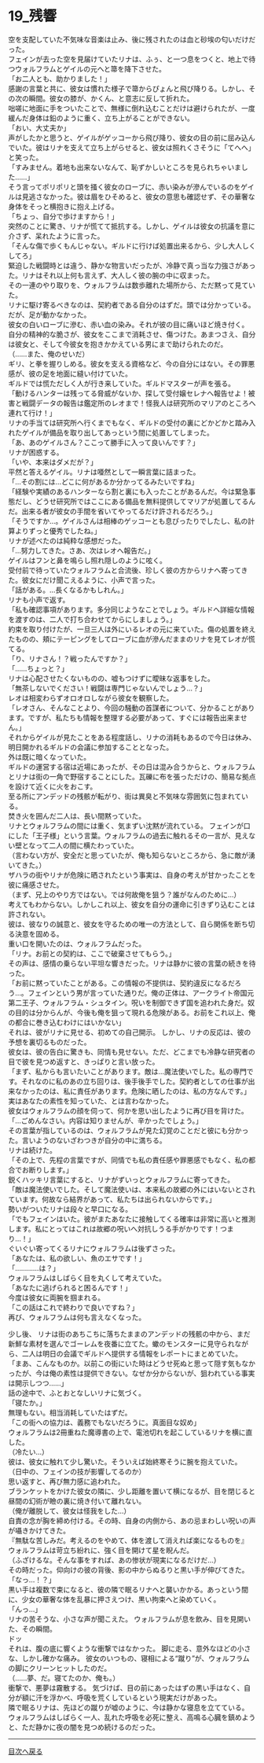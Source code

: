 # 19_残響

﻿空を支配していた不気味な音楽は止み、後に残されたのは血と砂埃の匂いだけだった。  
フェインが去った空を見届けていたリナは、ふぅ、と一つ息をつくと、地上で待つウォルフラムとゲイルの元へと箒を降下させた。  
「お二人とも、助かりました！」  
感謝の言葉と共に、彼女は慣れた様子で箒からぴょんと飛び降りる。しかし、その次の瞬間。彼女の膝が、かくん、と意志に反して折れた。  
咄嗟に地面に手をついたことで、無様に倒れ込むことだけは避けられたが、一度緩んだ身体は鉛のように重く、立ち上がることができない。  
「おい、大丈夫か」  
声がしたかと思うと、ゲイルがゲッコーから飛び降り、彼女の目の前に屈み込んでいた。彼はリナを支えて立ち上がらせると、彼女は照れくさそうに「てへへ」と笑った。  
「すみません。着地も出来ないなんて、恥ずかしいところを見られちゃいました……」  
そう言ってポリポリと頭を掻く彼女のローブに、赤い染みが滲んでいるのをゲイルは見逃さなかった。彼は眉をひそめると、彼女の意思も確認せず、その華奢な身体をそっと横抱きに抱え上げる。  
「ちょっ、自分で歩けますから！」  
突然のことに驚き、リナが慌てて抵抗する。しかし、ゲイルは彼女の抗議を意に介さず、呆れたように言った。  
「そんな傷で歩くもんじゃない。ギルドに行けば処置出来るから、少し大人しくしてろ」  
緊迫した戦闘時とは違う、静かな物言いだったが、冷静で真っ当な力強さがあった。リナはそれ以上何も言えず、大人しく彼の腕の中に収まった。  
その一連のやり取りを、ウォルフラムは数歩離れた場所から、ただ黙って見ていた。  
リナに駆け寄るべきなのは、契約者である自分のはずだ。頭では分かっている。だが、足が動かなかった。  
彼女の白いローブに滲む、赤い血の染み。それが彼の目に痛いほど焼き付く。  
自分の精神的な脆さが、彼女をここまで消耗させ、傷つけた。あまつさえ、自分は彼女と、そして今彼女を抱きかかえている男にまで助けられたのだ。  
（……また、俺のせいだ）  
ギリ、と拳を握りしめる。彼女を支える資格など、今の自分にはない。その罪悪感が、彼の足を地面に縫い付けていた。  
ギルドでは慌ただしく人が行き来していた。ギルドマスターが声を張る。  
「動けるハンターは残ってる脅威がないか、探して受付嬢セレナへ報告せよ！被害と戦闘データの報告は鑑定所のレオまで！怪我人は研究所のマリアのところへ連れて行け！」  
リナの手当ては研究所へ行くまでもなく、ギルドの受付の裏にどかどかと踏み入れたゲイルが備品を取り出してあっという間に処置してしまった。  
「あ、あのゲイルさん？ここって勝手に入って良いんです？」  
リナが困惑する。  
「いや、本来はダメだが？」  
平然と答えるゲイル。リナは唖然として一瞬言葉に詰まった。  
「…その割には…どこに何があるか分かってるみたいですね」  
「経験や実績のあるハンターなら割と裏にも入ったことがあるんだ。今は緊急事態だし、どうせ研究所ではここにある備品を無料提供してマリアが処置してるんだ。出来る者が彼女の手間を省いてやってるだけ許されるだろう。」  
「そうですか…。ゲイルさんは相棒のゲッコーとも息ぴったりでしたし、私の計算よりずっと優秀でしたね。」  
リナが述べたのは純粋な感想だった。  
「…努力してきた。さあ、次はレオへ報告だ。」  
ゲイルはフンと鼻を鳴らし照れ隠しのように呟く。  
受付前で待っていたウォルフラムと合流後、珍しく彼の方からリナへ寄ってきた。彼女にだけ聞こえるように、小声で言った。  
「話がある。…長くなるかもしれん。」  
リナも小声で返す。  
「私も確認事項があります。多分同じようなことでしょう。ギルドへ詳細な情報を渡すのは、二人で打ち合わせてからにしましょう。」  
約束を取り付けたが、一旦三人は外にいるレオの元に来ていた。傷の処置を終えたものの、頬にテーピングをしてローブに血が滲んだままのリナを見てレオが慌てる。  
「り、リナさん！？戦ったんですか？」  
「……ちょっと？」  
リナは心配させたくないものの、嘘もつけずに曖昧な返事をした。  
「無茶しないでください！戦闘は専門じゃないんでしょう…？」  
レオは相変わらずオロオロしながら彼女を観察した。  
「レオさん、そんなことより、今回の騒動の首謀者について、分かることがあります。ですが、私たちも情報を整理する必要があって、すぐには報告出来ません。」  
それからゲイルが見たことをある程度話し、リナの消耗もあるので今日は休み、明日開かれるギルドの会議に参加することとなった。  
外は既に暗くなっていた。  
ギルドの運営する宿は近場にあったが、その日は混み合うからと、ウォルフラムとリナは街の一角で野宿することにした。瓦礫に布を張っただけの、簡易な拠点を設けて近くに火をおこす。  
至る所にアンデッドの残骸が転がり、街は異臭と不気味な雰囲気に包まれている。  
焚き火を囲んだ二人は、長い間黙っていた。  
リナとウォルフラムの間には重く、気まずい沈黙が流れている。 フェインが口にした「王子様」という言葉。ウォルフラムの過去に触れるその一言が、見えない壁となって二人の間に横たわっていた。  
（言わない方が、安全だと思っていたが、俺も知らないところから、急に敵が湧いてきた。）  
ザハラの街やリナが危険に晒されたという事実は、自身の考えが甘かったことを彼に痛感させた。  
（まず、兄上のやり方ではない。では何故俺を狙う？誰がなんのために…）  
考えてもわからない。しかしこれ以上、彼女を自分の運命に引きずり込むことは許されない。  
彼は、彼なりの誠意と、彼女を守るための唯一の方法として、自ら関係を断ち切る決意を固める。  
重い口を開いたのは、ウォルフラムだった。  
「リナ。お前との契約は、ここで破棄させてもらう。」  
その声は、感情の乗らない平坦な響きだった。リナは静かに彼の言葉の続きを待った。  
「お前に黙っていたことがある。この情報の不提供は、契約違反になるだろう…。フェインという男が言っていた通りだ。俺の正体は、アークライト帝国元第二王子、ウォルフラム・シュタイン。呪いを制御できず国を追われた身だ。奴の目的は分からんが、今後も俺を狙って現れる危険がある。お前をこれ以上、俺の都合に巻き込むわけにはいかない」  
それは、彼がリナに見せる、初めての自己開示。 しかし、リナの反応は、彼の予想を裏切るものだった。  
彼女は、彼の告白に驚きも、同情も見せない。ただ、どこまでも冷静な研究者の目で彼を見つめ返すと、きっぱりと言い放った。  
「まず、私からも言いたいことがあります。敵は…魔法使いでした。私の専門です。それなのに私のあの立ち回りは、後手後手でした。契約者としての仕事が出来なかったのは、私に責任があります。危険に晒したのは、私の方なんです。」  
実はあなたの素性を知っていた、とは言わなかった。  
彼女はウォルフラムの顔を伺って、何かを思い出したように再び目を背けた。  
「…ごめんなさい。内容は知りませんが、辛かったでしょう。」  
その言葉が指しているのは、ウォルフラムが見た幻覚のことだと彼にも分かった。言いようのないざわつきが自分の中に満ちる。  
リナは続けた。  
「その上で、先程の言葉ですが、同情でも私の責任感や罪悪感でもなく、私の都合でお断りします。」  
鋭くハッキリ言葉にすると、リナがずいっとウォルフラムに寄ってきた。  
「敵は魔法使いでした。そして魔法使いは、本来私の故郷の外にはいないとされています。何故なら結界があって、私たちは出られないからです。」  
勢いがついたリナは段々と早口になる。  
「でもフェインはいた。彼がまたあなたに接触してくる確率は非常に高いと推測します。私にとってはこれは故郷の呪いへ対抗しうる手がかりです！つまり…！」  
ぐいぐい寄ってくるリナにウォルフラムは後ずさった。  
「あなたは、私の欲しい、魚のエサです！」  
「…………は？」  
ウォルフラムはしばらく目を丸くして考えていた。  
「あなたに逃げられると困るんです！」  
今度は彼女に両腕を掴まれる。  
「この話はこれで終わりで良いですね？」  
再び、ウォルフラムは何も言えなくなった。  
  
  
少し後、 リナは街のあちこちに落ちたままのアンデッドの残骸の中から、まだ新鮮な素材を選んでゴーレムを夜番に立てた。蠍のモンスターに見守られながら、二人は明日の会議でギルドへ提供する情報をレポートにまとめていた。  
「まあ、こんなものか。以前この街にいた時はどうせ死ぬと思って隠す気もなかったが、今は俺の素性は提供できない。なぜか分からないが、狙われている事実は開示しつつ……」  
話の途中で、ふとおとなしいリナに気づく。  
「寝たか。」  
無理もない。相当消耗していたはずだ。  
「この街への協力は、義務でもないだろうに。真面目な奴め」  
ウォルフラムは2冊重ねた魔導書の上で、電池切れを起こしているリナを横に直した。  
（冷たい…）  
彼は、彼女に触れて少し驚いた。そういえば始終寒そうに腕を抱えていた。  
（日中の、フェインの技が影響してるのか）  
思い返すと、再び無力感に追われた。  
ブランケットをかけた彼女の隣に、少し距離を置いて横になるが、目を閉じると昼間の幻術が瞼の裏に焼き付いて離れない。  
（俺が離脱して、彼女は怪我をした…）  
自責の念が胸を締め付ける。その時、自身の内側から、あの忌まわしい呪いの声が囁きかけてきた。  
『無駄な苦しみだ。考えるのをやめて、体を渡して消えれば楽になるものを』  
ウォルフラムは苛立ち紛れに、強く目を開けて星を睨んだ。  
（ふざけるな。そんな事をすれば、あの惨状が現実になるだけだ…）  
その時だった。仰向けの彼の背後、影の中からぬるりと黒い手が伸びてきた。  
「なっ…！？」  
黒い手は複数で束になると、彼の隣で眠るリナへと襲いかかる。あっという間に、少女の華奢な体を乱暴に押さえつけ、黒い拘束へと染めていく。  
「んっ…」  
リナの苦そうな、小さな声が聞こえた。 ウォルフラムが息を飲み、目を見開いた、その瞬間。  
ドッ  
それは、腹の底に響くような衝撃ではなかった。 脚に走る、意外なほどの小さな、しかし確かな痛み。 彼女のいつもの、寝相による“蹴り”が、ウォルフラムの脚にクリーンヒットしたのだ。  
（……夢、だ。寝てたのか、俺も。）  
衝撃で、悪夢は霧散する。 気づけば、目の前にあったはずの黒い手はなく、自分が額に汗を浮かべ、呼吸を荒くしているという現実だけがあった。  
隣で眠るリナは、先ほどの蹴りが嘘のように、今は静かな寝息を立てている。  
ウォルフラムはしばらく一人、乱れた呼吸を必死に整え、高鳴る心臓を鎮めようと、ただ静かに夜の闇を見つめ続けるのだった。  
  
---

  [目次へ戻る](https://mikakoworld.github.io/unison-gate-beta/)